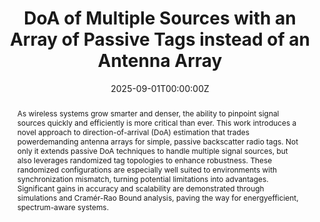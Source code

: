 ---
title: 'DoA of Multiple Sources with an Array of Passive Tags instead of an Antenna Array'

# Authors
# If you created a profile for a user (e.g. the default `admin` user), write the username (folder name) here
# and it will be replaced with their full name and linked to their profile.
authors:
  - Anastasios Kleniatis
  - Georgios Andreadis
  - Omikumar B. Makadia
  - Georgios Vougioukas
  - Ivan Seskar
  - Narayan Mandayam
  - Rich Howard
  - Aggelos Bletsas

# Author notes (optional)
author_notes:
  - 'Equal contribution'
  - 'Equal contribution'

date: '2025-09-01T00:00:00Z'
doi: ''

# Schedule page publish date (NOT publication's date).
publishDate: '2017-01-01T00:00:00Z'

# Publication type.
# Accepts a single type but formatted as a YAML list (for Hugo requirements).
# Enter a publication type from the CSL standard.
publication_types: ['paper-conference']

# Publication name and optional abbreviated publication name.
publication: In *IEEE Military Communications Conference 2025*
publication_short: In *IEEE MILCOM 2025*

abstract: As wireless systems grow smarter and denser, the ability to pinpoint signal sources quickly and efficiently is more critical than ever. This work introduces a novel approach to direction-of-arrival (DoA) estimation that trades powerdemanding antenna arrays for simple, passive backscatter radio tags. Not only it extends passive DoA techniques to handle multiple signal sources, but also leverages randomized tag topologies to enhance robustness. These randomized configurations are especially well suited to environments with synchronization mismatch, turning potential limitations into advantages. Significant gains in accuracy and scalability are demonstrated through simulations and Cramér-Rao Bound analysis, paving the way for energyefficient, spectrum-aware systems.

# Summary. An optional shortened abstract.
summary: Lorem ipsum dolor sit amet, consectetur adipiscing elit. Duis posuere tellus ac convallis placerat. Proin tincidunt magna sed ex sollicitudin condimentum.

tags: []

# Display this page in the Featured widget?
featured: true

# Custom links (uncomment lines below)
# links:
# - name: Custom Link
#   url: http://example.org

url_pdf: ''
url_code: ''
url_dataset: ''
url_poster: ''
url_project: ''
url_slides: ''
url_source: ''
url_video: ''

# Featured image
# To use, add an image named `featured.jpg/png` to your page's folder.
image:
  caption: ''
  focal_point: ''
  preview_only: false

# Associated Projects (optional).
#   Associate this publication with one or more of your projects.
#   Simply enter your project's folder or file name without extension.
#   E.g. `internal-project` references `content/project/internal-project/index.md`.
#   Otherwise, set `projects: []`.
projects:
  - example

# Slides (optional).
#   Associate this publication with Markdown slides.
#   Simply enter your slide deck's filename without extension.
#   E.g. `slides: "example"` references `content/slides/example/index.md`.
#   Otherwise, set `slides: ""`.
slides: ""
---
